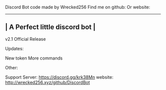 Discord Bot code made by Wrecked256 Find me on github: Or website:

--------------------------------
| A Perfect little discord bot |
--------------------------------


v2.1 Official Release

Updates:

New token
More commands



Other:

Support Server: https://discord.gg/krk38Mn
website: http://wrecked256.xyz/github/DiscordBot
